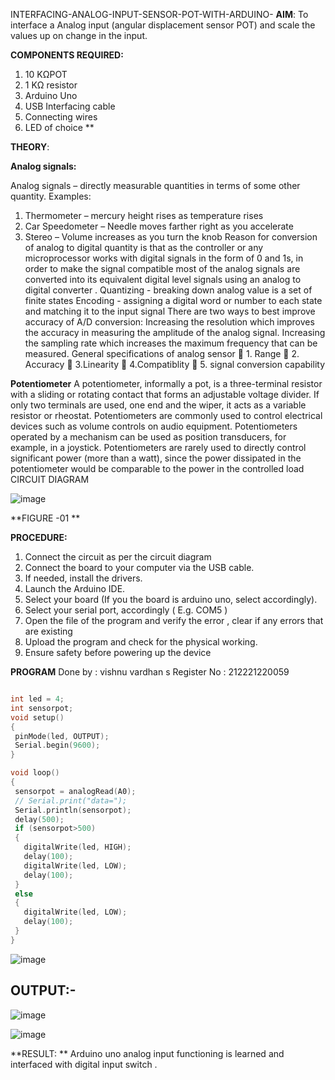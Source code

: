 
INTERFACING-ANALOG-INPUT-SENSOR-POT-WITH-ARDUINO-
**AIM**:  To interface a Analog  input (angular displacement sensor POT) and scale the values up on change in the input.


**COMPONENTS REQUIRED:**
1.	10 KΩPOT
2.	1 KΩ resistor 
3.	Arduino Uno 
4.	USB Interfacing cable 
5.	Connecting wires 
6.	LED of choice 
**


**THEORY**: 

**Analog signals:**

Analog signals – directly measurable quantities in terms of some other quantity.
Examples:
1. Thermometer – mercury height rises as temperature rises
2. Car Speedometer – Needle moves farther right as you accelerate
3. Stereo – Volume increases as you turn the knob
Reason for conversion of analog to digital quantity is that as the controller or any microprocessor works with digital signals in the form of 0 and 1s, in order to make the signal compatible  most of the analog signals are converted into its equivalent digital level signals using an analog to digital converter .
Quantizing - breaking down analog value is a set of finite states
Encoding - assigning a digital word or number to each state and matching it to the input signal
 There are two ways to best improve accuracy of A/D conversion:
Increasing the resolution which improves the accuracy in measuring the amplitude of the analog signal.
Increasing the sampling rate which increases the maximum frequency that can be measured.
General specifications of analog sensor
	1. Range
	2. Accuracy
	3.Linearity
	4.Compatiblity
	5. signal conversion capability

**Potentiometer**
A potentiometer, informally a pot, is a three-terminal resistor with a sliding or rotating contact that forms an adjustable voltage divider. If only two terminals are used, one end and the wiper, it acts as a variable resistor or rheostat.
Potentiometers are commonly used to control electrical devices such as volume controls on audio equipment. Potentiometers operated by a mechanism can be used as position transducers, for example, in a joystick. Potentiometers are rarely used to directly control significant power (more than a watt), since the power dissipated in the potentiometer would be comparable to the power in the controlled load
CIRCUIT DIAGRAM





![image](https://user-images.githubusercontent.com/36288975/163530788-eec3cdc3-95e8-4d2d-8349-6d0ea4c9439c.png)

**FIGURE -01
**

**PROCEDURE:**

1.	Connect the circuit as per the circuit diagram 
2.	Connect the board to your computer via the USB cable.
3.	If needed, install the drivers.
4.	Launch the Arduino IDE.
5.	Select your board (If you the board is arduino uno, select accordingly).
6.	Select your serial port, accordingly ( E.g. COM5 )
7.	Open the file of the program  and verify the error , clear if any errors that are existing 
8.	Upload the program and check for the physical working. 
9.	Ensure safety before powering up the device 



**PROGRAM** 
 Done by : vishnu vardhan s
 Register No : 212221220059
 ```c++

int led = 4;
int sensorpot;
void setup()
{
  pinMode(led, OUTPUT);
  Serial.begin(9600);
}

void loop()
{
  sensorpot = analogRead(A0);
  // Serial.print("data=");
  Serial.println(sensorpot);
  delay(500);
  if (sensorpot>500)
  {
    digitalWrite(led, HIGH);
    delay(100);
    digitalWrite(led, LOW);
    delay(100);
  }
  else
  {
    digitalWrite(led, LOW);
    delay(100);
  }
}
```










![image](https://github.com/KesavDeepak/EXPERIMENT-NO--02-INTERFACING-ANALOG-INPUT-SENSOR-POT-WITH-ARDUINO-/assets/139336019/0f7860da-85f5-4437-a6b1-88421a962e45)
## OUTPUT:-
![image](https://github.com/KesavDeepak/EXPERIMENT-NO--02-INTERFACING-ANALOG-INPUT-SENSOR-POT-WITH-ARDUINO-/assets/139336019/6fe0038c-6057-4c1a-bed0-dde13eb1cfbe)


![image](https://github.com/KesavDeepak/EXPERIMENT-NO--02-INTERFACING-ANALOG-INPUT-SENSOR-POT-WITH-ARDUINO-/assets/139336019/48339e28-b9c0-4216-b544-05d81b7db490)




**RESULT: ** 
Arduino uno analog input functioning is learned and interfaced with digital input switch .
